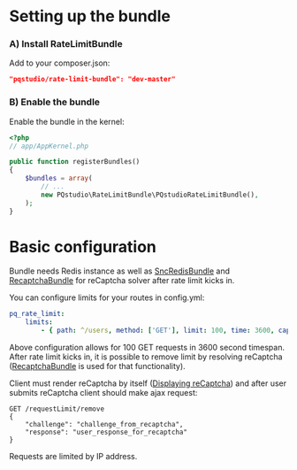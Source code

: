 Setting up the bundle
=============================

### A) Install RateLimitBundle

Add to your composer.json:

``` json
"pqstudio/rate-limit-bundle": "dev-master"
```

### B) Enable the bundle

Enable the bundle in the kernel:

``` php
<?php
// app/AppKernel.php

public function registerBundles()
{
    $bundles = array(
        // ...
        new PQstudio\RateLimitBundle\PQstudioRateLimitBundle(),
    );
}
```

Basic configuration
===================
Bundle needs Redis instance as well as [SncRedisBundle](https://github.com/snc/SncRedisBundle) and [RecaptchaBundle](https://github.com/dmishh/RecaptchaBundle) for reCaptcha solver after rate limit kicks in.

You can configure limits for your routes in config.yml:

``` yaml
pq_rate_limit:
    limits:
        - { path: ^/users, method: ['GET'], limit: 100, time: 3600, captcha: true }
```

Above configuration allows for 100 GET requests in 3600 second timespan. After rate limit kicks in, it is possible to remove limit by resolving reCaptcha ([RecaptchaBundle](https://github.com/dmishh/RecaptchaBundle) is used for that functionality).

Client must render reCaptcha by itself ([Displaying reCaptcha](https://developers.google.com/recaptcha/docs/display)) and after user submits reCaptcha client should make ajax request:
```
GET /requestLimit/remove
{
    "challenge": "challenge_from_recaptcha",
    "response": "user_response_for_recaptcha"
}
```


Requests are limited by IP address.
